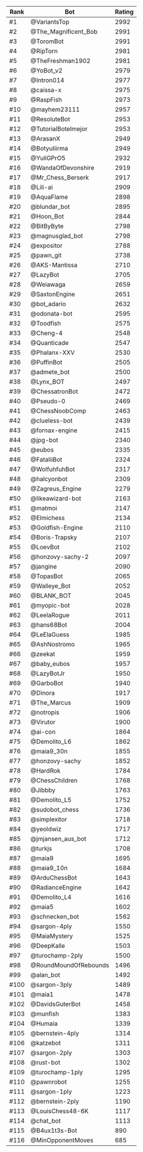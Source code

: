 Rank|Bot|Rating
---|---|---
#1|@VariantsTop|2992
#2|@The_Magnificent_Bob|2991
#3|@ToromBot|2991
#4|@RipTorn|2981
#5|@TheFreshman1902|2981
#6|@YoBot_v2|2979
#7|@Intron014|2977
#8|@caissa-x|2975
#9|@RaspFish|2973
#10|@mayhem23111|2957
#11|@ResoluteBot|2953
#12|@TutorialBotelmejor|2953
#13|@ArasanX|2949
#14|@Botyuliirma|2949
#15|@YuliGPrO5|2932
#16|@WandaOfDevonshire|2919
#17|@Mr_Chess_Berserk|2917
#18|@Lili-ai|2909
#19|@AquaFlame|2898
#20|@blundar_bot|2895
#21|@Hoon_Bot|2844
#22|@BitByByte|2798
#23|@magnusglad_bot|2798
#24|@expositor|2788
#25|@pawn_git|2738
#26|@AKS-Mantissa|2710
#27|@LazyBot|2705
#28|@Weiawaga|2659
#29|@SaxtonEngine|2651
#30|@bot_adario|2632
#31|@odonata-bot|2595
#32|@Toodfish|2575
#33|@Cheng-4|2548
#34|@Quanticade|2547
#35|@Phalanx-XXV|2530
#36|@PuffinBot|2505
#37|@admete_bot|2500
#38|@Lynx_BOT|2497
#39|@ChessatronBot|2472
#40|@Pseudo-0|2469
#41|@ChessNoobComp|2463
#42|@clueless-bot|2439
#43|@fornax-engine|2415
#44|@jpg-bot|2340
#45|@eubos|2335
#46|@FataliiBot|2324
#47|@WolfuhfuhBot|2317
#48|@halcyonbot|2309
#49|@Zagreus_Engine|2279
#50|@likeawizard-bot|2163
#51|@matmoi|2147
#52|@Elmichess|2134
#53|@Goldfish-Engine|2110
#54|@Boris-Trapsky|2107
#55|@LoevBot|2102
#56|@honzovy-sachy-2|2097
#57|@jangine|2090
#58|@TopasBot|2065
#59|@Walleye_Bot|2052
#60|@BLANK_BOT|2045
#61|@myopic-bot|2028
#62|@LeelaRogue|2011
#63|@hans68Bot|2004
#64|@LeElaGuess|1985
#65|@AshNostromo|1965
#66|@zeekat|1959
#67|@baby_eubos|1957
#68|@LazyBotJr|1950
#69|@GarboBot|1940
#70|@Dinora|1917
#71|@The_Marcus|1909
#72|@notropis|1906
#73|@Virutor|1900
#74|@ai-con|1864
#75|@Demolito_L6|1862
#76|@maia9_30n|1855
#77|@honzovy-sachy|1852
#78|@HardRok|1784
#79|@ChessChildren|1768
#80|@Jibbby|1763
#81|@Demolito_L5|1752
#82|@sudobot_chess|1736
#83|@simplexitor|1718
#84|@yeoldwiz|1717
#85|@jmjansen_aus_bot|1712
#86|@turkjs|1708
#87|@maia9|1695
#88|@maia9_10n|1684
#89|@ArduChessBot|1643
#90|@RadianceEngine|1642
#91|@Demolito_L4|1616
#92|@maia5|1602
#93|@schnecken_bot|1562
#94|@sargon-4ply|1550
#95|@MaiaMystery|1525
#96|@DeepKalle|1503
#97|@turochamp-2ply|1500
#98|@RoundMoundOfRebounds|1496
#99|@alan_bot|1492
#100|@sargon-3ply|1489
#101|@maia1|1478
#102|@DavidsGuterBot|1458
#103|@munfish|1383
#104|@Humaia|1339
#105|@bernstein-4ply|1314
#106|@katzebot|1311
#107|@sargon-2ply|1303
#108|@rust-bot|1302
#109|@turochamp-1ply|1295
#110|@pawnrobot|1255
#111|@sargon-1ply|1223
#112|@bernstein-2ply|1190
#113|@LouisChess48-6K|1117
#114|@chat_bot|1113
#115|@B4ux1t3s-Bot|890
#116|@MinOpponentMoves|685
